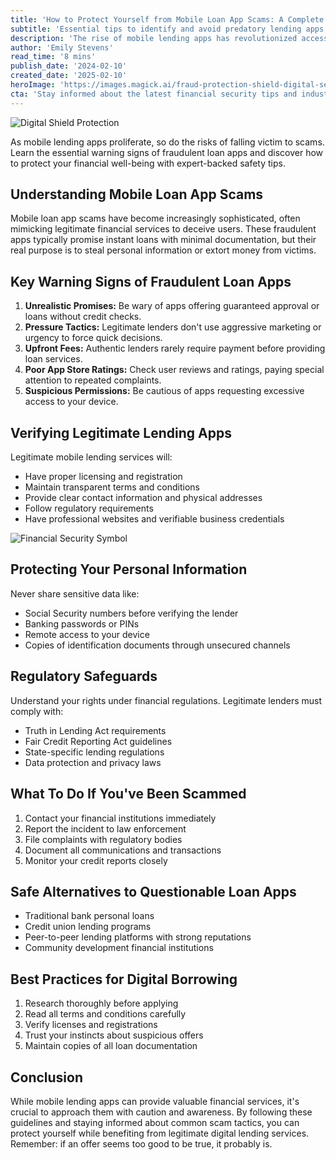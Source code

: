 ```yaml
---
title: 'How to Protect Yourself from Mobile Loan App Scams: A Complete Safety Guide'
subtitle: 'Essential tips to identify and avoid predatory lending apps in the digital age'
description: 'The rise of mobile lending apps has revolutionized access to financial services, but it has also created new opportunities for scammers to exploit vulnerable consumers. This comprehensive guide will help you navigate the digital lending landscape safely and confidently.'
author: 'Emily Stevens'
read_time: '8 mins'
publish_date: '2024-02-10'
created_date: '2025-02-10'
heroImage: 'https://images.magick.ai/fraud-protection-shield-digital-security.jpg'
cta: 'Stay informed about the latest financial security tips and industry insights by following us on LinkedIn. Join our community of savvy consumers and financial professionals working together to combat digital fraud.'
---
```


![Digital Shield Protection](https://i.magick.ai/PIXE/1739238987973_magick_img.webp)

As mobile lending apps proliferate, so do the risks of falling victim to scams. Learn the essential warning signs of fraudulent loan apps and discover how to protect your financial well-being with expert-backed safety tips.

## Understanding Mobile Loan App Scams

Mobile loan app scams have become increasingly sophisticated, often mimicking legitimate financial services to deceive users. These fraudulent apps typically promise instant loans with minimal documentation, but their real purpose is to steal personal information or extort money from victims.

## Key Warning Signs of Fraudulent Loan Apps

1. **Unrealistic Promises:** Be wary of apps offering guaranteed approval or loans without credit checks.
2. **Pressure Tactics:** Legitimate lenders don't use aggressive marketing or urgency to force quick decisions.
3. **Upfront Fees:** Authentic lenders rarely require payment before providing loan services.
4. **Poor App Store Ratings:** Check user reviews and ratings, paying special attention to repeated complaints.
5. **Suspicious Permissions:** Be cautious of apps requesting excessive access to your device.

## Verifying Legitimate Lending Apps

Legitimate mobile lending services will:

- Have proper licensing and registration
- Maintain transparent terms and conditions
- Provide clear contact information and physical addresses
- Follow regulatory requirements
- Have professional websites and verifiable business credentials

![Financial Security Symbol](https://i.magick.ai/PIXE/1739238987977_magick_img.webp)

## Protecting Your Personal Information

Never share sensitive data like:

- Social Security numbers before verifying the lender
- Banking passwords or PINs
- Remote access to your device
- Copies of identification documents through unsecured channels

## Regulatory Safeguards

Understand your rights under financial regulations. Legitimate lenders must comply with:

- Truth in Lending Act requirements
- Fair Credit Reporting Act guidelines
- State-specific lending regulations
- Data protection and privacy laws

## What To Do If You've Been Scammed

1. Contact your financial institutions immediately
2. Report the incident to law enforcement
3. File complaints with regulatory bodies
4. Document all communications and transactions
5. Monitor your credit reports closely

## Safe Alternatives to Questionable Loan Apps

- Traditional bank personal loans
- Credit union lending programs
- Peer-to-peer lending platforms with strong reputations
- Community development financial institutions

## Best Practices for Digital Borrowing

1. Research thoroughly before applying
2. Read all terms and conditions carefully
3. Verify licenses and registrations
4. Trust your instincts about suspicious offers
5. Maintain copies of all loan documentation

## Conclusion

While mobile lending apps can provide valuable financial services, it's crucial to approach them with caution and awareness. By following these guidelines and staying informed about common scam tactics, you can protect yourself while benefiting from legitimate digital lending services. Remember: if an offer seems too good to be true, it probably is.